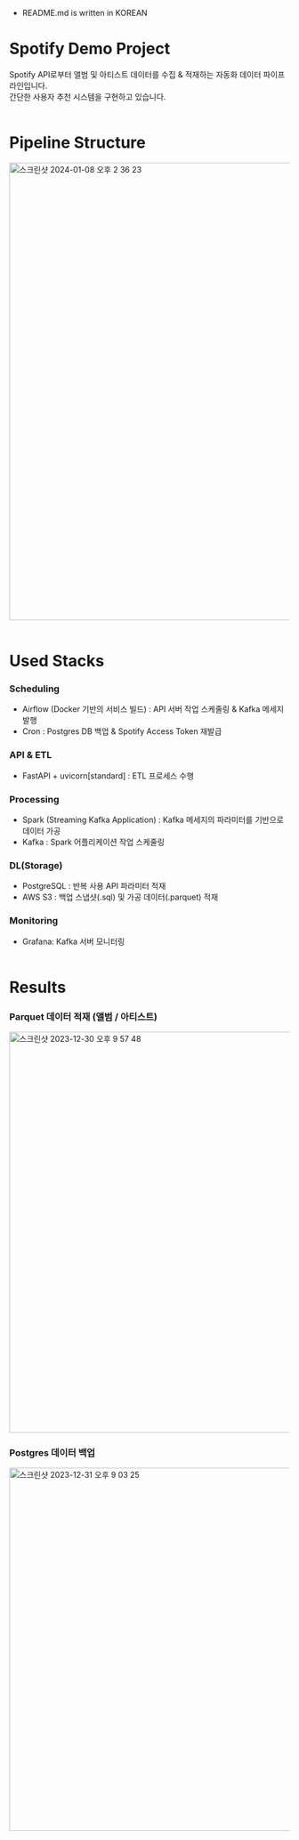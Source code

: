 * README.md is written in KOREAN
# Spotify Demo Project
Spotify API로부터 앨범 및 아티스트 데이터를 수집 & 적재하는 자동화 데이터 파이프라인입니다.<br>
간단한 사용자 추천 시스템을 구현하고 있습니다.
<br><br>

# Pipeline Structure
<img width="823" alt="스크린샷 2024-01-08 오후 2 36 23" src="https://github.com/Spotify-DemoProject/docs/assets/130134750/a9d9db20-928b-47d9-8d38-cb93a1be3e8e">
<br><br>

# Used Stacks
### Scheduling
- Airflow (Docker 기반의 서비스 빌드) : API 서버 작업 스케줄링 & Kafka 메세지 발행
- Cron : Postgres DB 백업 & Spotify Access Token 재발급

### API & ETL
- FastAPI + uvicorn[standard] : ETL 프로세스 수행

### Processing
- Spark (Streaming Kafka Application) : Kafka 메세지의 파라미터를 기반으로 데이터 가공
- Kafka : Spark 어플리케이션 작업 스케줄링

### DL(Storage)
- PostgreSQL : 반복 사용 API 파라미터 적재
- AWS S3 : 백업 스냅샷(.sql) 및 가공 데이터(.parquet) 적재

### Monitoring
- Grafana: Kafka 서버 모니터링
<br><br> 

# Results
### Parquet 데이터 적재 (앨범 / 아티스트)
<img width="721" alt="스크린샷 2023-12-30 오후 9 57 48" src="https://github.com/Spotify-DemoProject/docs/assets/130134750/4dfdd9af-da34-4508-aff5-100c8f93206d">

### Postgres 데이터 백업
<img width="653" alt="스크린샷 2023-12-31 오후 9 03 25" src="https://github.com/Spotify-DemoProject/docs/assets/130134750/7d5a4c54-0c16-4f2b-9580-fb6984ec3495">

